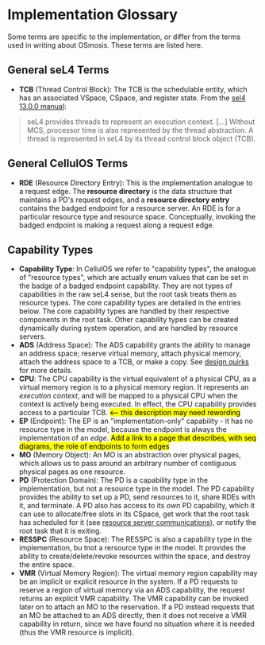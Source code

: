 # Implementation Glossary

Some terms are specific to the implementation, or differ from the terms used in writing about OSmosis. These terms are listed here.

## General seL4 Terms
- **TCB** (Thread Control Block): The TCB is the schedulable entity, which has an associated VSpace, CSpace, and register state. From the [sel4 13.0.0 manual](https://sel4.systems/Info/Docs/seL4-manual-13.0.0.pdf):
> seL4 provides threads to represent an execution context.
> [...]
>  Without MCS, processor time is also represented by the thread abstraction. A thread is represented in seL4 by its thread control block object (TCB).

## General CellulOS Terms
- **RDE** (Resource Directory Entry): This is the implementation analogue to a request edge. The **resource directory** is the data structure that maintains a PD's request edges, and a **resource directory entry** contains the badged endpoint for a resource server. An RDE is for a particular resource type and resource space. Conceptually, invoking the badged endpoint is making a request along a request edge.

## Capability Types
- **Capability Type**: In CellulOS we refer to "capability types", the analogue of "resource types", which are actually enum values that can be set in the badge of a badged endpoint capability. They are not types of capabilities in the raw seL4 sense, but the root task treats them as resource types. The core capability types are detailed in the entries below. The core capability types are handled by their respective components in the root task. Other capability types can be created dynamically during system operation, and are handled by resource servers.
- **ADS** (Address Space): The ADS capability grants the ability to manage an address space; reserve virtual memory, attach physical memory, attach the address space to a TCB, or make a copy. See [design quirks](target_design_ads_capability) for more details.
- **CPU**: The CPU capability is the virtual equivalent of a physical CPU, as a virtual memory region is to a physical memory region. It represents an *execution context*, and will be mapped to a physical CPU when the context is actively being executed. In effect, the CPU capability provides access to a particular TCB. <mark><-- this description may need rewording </mark>
- **EP** (Endpoint): The EP is an "implementation-only" capability - it has no resource type in the model, because the endpoint is always the implementation of an *edge*. <mark> Add a link to a page that describes, with seq diagrams, the role of endpoints to form edges </mark>
- **MO** (Memory Object): An MO is an abstraction over physical pages, which allows us to pass around an arbitrary number of contiguous physical pages as one resource. 
- **PD** (Protection Domain): The PD is a capability type in the implementation, but not a resource type in the model. The PD capability provides the ability to set up a PD, send resources to it, share RDEs with it, and terminate. A PD also has access to its *own* PD capability, which it can use to allocate/free slots in its CSpace, get work that the root task has scheduled for it (see [resource server communications](target_resource_server_communication)), or notify the root task that it is exiting.
- **RESSPC** (Resource Space): The RESSPC is also a capability type in the implementation, bu tnot a rersource type in the model. It provides the ability to create/delete/revoke resources within the space, and destroy the entire space.
- **VMR** (Virtual Memory Region): The virtual memory region capability may be an implicit or explicit resource in the system. If a PD requests to reserve a region of virtual memory via an ADS capability, the request returns an explicit VMR capability. The VMR capability can be invoked later on to attach an MO to the reservation. If a PD instead requests that an MO be attached to an ADS directly, then it does not receive a VMR capability in return, since we have found no situation where it is needed (thus the VMR resource is implicit).